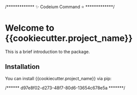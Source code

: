 /*************  ✨ Codeium Command ⭐  *************/
# Welcome to {{cookiecutter.project_name}}

This is a brief introduction to the package.

## Installation

You can install {{cookiecutter.project_name}} via pip:

/******  d97e8f02-d273-48f7-80d6-13654c678e5a  *******/